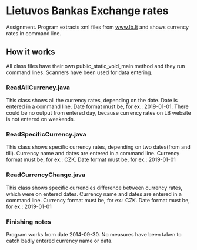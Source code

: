 # Lietuvos Bankas Exchange rates
Assignment. Program extracts xml files from www.lb.lt and shows currency rates in command line.

## How it works
All class files have their own public_static_void_main method and they run command lines. Scanners have been used for data entering.

### ReadAllCurrency.java
This class shows all the currency rates, depending on the date. Date is entered in a command line.
Date format must be, for ex.: 2019-01-01. There could be no output from entered day, because currency rates on LB website is not entered on weekends.

### ReadSpecificCurrency.java
This class shows specific currency rates, depending on two dates(from and till). Currency name and dates are entered in a command line.
Currency format must be, for ex.: CZK. Date format must be, for ex.: 2019-01-01

### ReadCurrencyChange.java
This class shows specific currencies difference between currency rates, which were on entered dates. Currency name and dates are entered in a command line.
Currency format must be, for ex.: CZK. Date format must be, for ex.: 2019-01-01

### Finishing notes
Program works from date 2014-09-30.
No measures have been taken to catch badly entered currency name or data.


